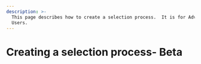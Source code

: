 ```yaml
---
description: >-
  This page describes how to create a selection process.  It is for Advanced
  Users.
---
```


# Creating a selection process- Beta

